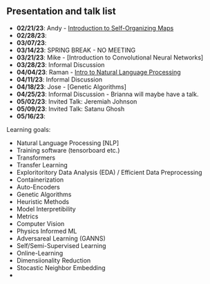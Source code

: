 ## Presentation and talk list
- **02/21/23**: Andy - [Introduction to Self-Organizing Maps](https://github.com/UNH-Machine-Learning-in-Space-Physics/newb_som)
- **02/28/23**:
- **03/07/23**:
- **03/14/23**: SPRING BREAK - NO MEETING
- **03/21/23**: Mike - [Introduction to Convolutional Neural Networks]
- **03/28/23**: Informal Discussion
- **04/04/23**: Raman - [Intro to Natural Language Processing](https://github.com/UNH-Machine-Learning-in-Space-Physics/NLP-tutorial)
- **04/11/23**: Informal Discussion
- **04/18/23**: Jose - [Genetic Algorithms]
- **04/25/23**: Informal Discussion - Brianna will maybe have a talk.
- **05/02/23**: Invited Talk: Jeremiah Johnson
- **05/09/23**: Invited Talk: Satanu Ghosh
- **05/16/23**: 


Learning goals:
- Natural Language Processing [NLP]
- Training software (tensorboard etc.)
- Transformers
- Transfer Learning
- Exploritoritory Data Analysis (EDA) / Efficient Data Preprocessing
- Containerization 
- Auto-Encoders
- Genetic Algorithms
- Heuristic Methods
- Model Interpretibility
- Metrics
- Computer Vision
- Physics Informed ML
- Adversareal Learning (GANNS)
- Self/Semi-Supervised Learning
- Online-Learning
- Dimensiionality Reduction
- Stocastic Neighbor Embedding
- 

